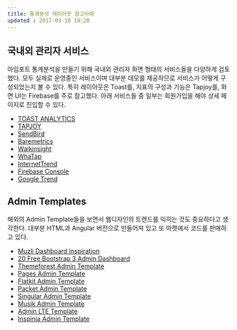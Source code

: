 ```yaml
---
title: 통계분석 레이아웃 참고사례
updated : 2017-03-10 19:20
---
```


## 국내외 관리자 서비스

아임포트 통계분석을 만들기 위해 국내외 관리자 화면 형태의 서비스들을 다양하게 검토했다.
모두 실제로 운영중인 서비스이며 대부분 데모를 제공하므로 서비스가 어떻게 구성되었는지 볼 수 있다.
특히 레이아웃은 Toast를, 지표의 구성과 기능은 Tapjoy를, 화면 UI는 Firebase를 주로 참고했다.
아래 서비스들 중 일부는 회원가입을 해야 상세 페이지로 진입할 수 있다. 

* [TOAST ANALYTICS](http://analytics.toast.com/monitoring?appCode=p0HaZlgr)
* [TAPJOY](https://ltv.tapjoy.com/s/l#session/login?next=%252Fd)
* [SendBird](https://dashboard.sendbird.com/auth/signin?next=/)
* [Baremetrics](https://demo.baremetrics.com/)
* [Walkinsight](http://demo.walkinsights.com/#/shops/1/dashboard/overview)
* [WhaTap](https://console.whatap.io/ServerList)
* [InternetTrend](http://www.internettrend.co.kr/trendForward.tsp)
* [Firebase Console](https://console.firebase.google.com/project/test-98c44/overview?pli=1)
* [Google Trend](https://trends.google.com/trends/?hl=ko)

## Admin Templates

해외의 Admin Template들을 보면서 웹디자인의 트렌드를 익히는 것도 중요하다고 생각한다.
대부분 HTML과 Angular 버전으로 만들어져 있고 또 마켓에서 코드를 판매하고 있다.

* [Muzli Dashboard Inspiration](https://medium.muz.li/dashboard-analytics-page-inspiration-65a5d8f20683?_hsenc=p2ANqtz-9mMsNWsiytXooMAgxr8GDeXQkWPtAcSEg-_U48pCeHc6F5rThsMV3rBVHHLpkU6xVh87JIjXeOmvIWxFOfbpD1KnDanw#.9kk7scgu9)
* [20 Free Bootstrap 3 Admin Dashboard](https://colorlib.com/wp/free-bootstrap-admin-dashboard-templates/)
* [Themeforest Admin Template](https://themeforest.net/category/site-templates/admin-templates)
* [Pages Admin Template](http://pages.revox.io/dashboard/latest/html/)
* [Flatkit Admin Template](http://flatfull.com/themes/flatkit/angular/#/app/dashboard)
* [Packet Admin Template](http://www.cliptheme.com/demo/packet/LAYOUT-1/)
* [Singular Admin Template](http://geedmo.com/themeforest/singular/#/app/dashboard)
* [Musik Admin Template](http://flatfull.com/themes/musik/index.html)
* [Admin LTE Template](https://almsaeedstudio.com/themes/AdminLTE/index2.html)
* [Inspinia Admin Template](http://wrapbootstrap.com/preview/WB0R5L90S)
